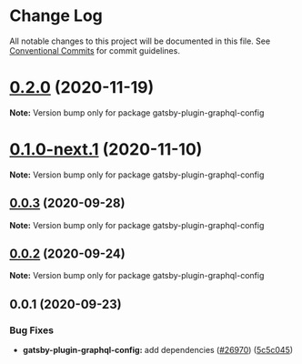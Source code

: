 # Change Log

All notable changes to this project will be documented in this file.
See [Conventional Commits](https://conventionalcommits.org) for commit guidelines.

# [0.2.0](https://github.com/gatsbyjs/gatsby/compare/gatsby-plugin-graphql-config@0.2.0-next.0...gatsby-plugin-graphql-config@0.2.0) (2020-11-19)

**Note:** Version bump only for package gatsby-plugin-graphql-config

# [0.1.0-next.1](https://github.com/gatsbyjs/gatsby/compare/gatsby-plugin-graphql-config@0.1.0-next.0...gatsby-plugin-graphql-config@0.1.0-next.1) (2020-11-10)

**Note:** Version bump only for package gatsby-plugin-graphql-config

## [0.0.3](https://github.com/gatsbyjs/gatsby/compare/gatsby-plugin-graphql-config@0.0.2...gatsby-plugin-graphql-config@0.0.3) (2020-09-28)

**Note:** Version bump only for package gatsby-plugin-graphql-config

## [0.0.2](https://github.com/gatsbyjs/gatsby/compare/gatsby-plugin-graphql-config@0.0.1...gatsby-plugin-graphql-config@0.0.2) (2020-09-24)

**Note:** Version bump only for package gatsby-plugin-graphql-config

## 0.0.1 (2020-09-23)

### Bug Fixes

- **gatsby-plugin-graphql-config:** add dependencies ([#26970](https://github.com/gatsbyjs/gatsby/issues/26970)) ([5c5c045](https://github.com/gatsbyjs/gatsby/commit/5c5c045ea1da84d7a788a69963752fce2cfe08d8))
